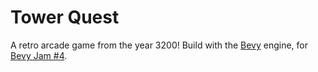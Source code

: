 # Tower Quest

A retro arcade game from the year 3200!
Build with the [Bevy](https://bevyengine.org/) engine, for [Bevy Jam #4](https://itch.io/jam/bevy-jam-4).

